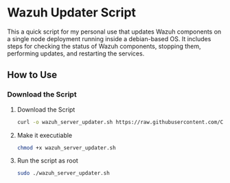 # Wazuh Updater Script

This a quick script for my personal use that updates Wazuh components on a single node deployment running inside a debian-based OS. It includes steps for checking the status of Wazuh components, stopping them, performing updates, and restarting the services.

## How to Use

### Download the Script

1. Download the Script
   ```bash
   curl -o wazuh_server_updater.sh https://raw.githubusercontent.com/Cyber-Gen/Wazuh-Updater/main/wazuh_server_updater.sh
   ```
2. Make it executiable
   ```bash
   chmod +x wazuh_server_updater.sh
   ```
3. Run the script as root
   ```bash
   sudo ./wazuh_server_updater.sh
   ```